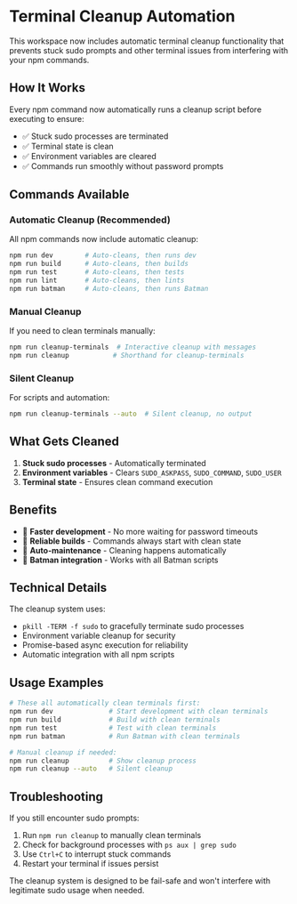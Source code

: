 # Terminal Cleanup Automation

This workspace now includes automatic terminal cleanup functionality that prevents stuck sudo prompts and other terminal issues from interfering with your npm commands.

## How It Works

Every npm command now automatically runs a cleanup script before executing to ensure:

- ✅ Stuck sudo processes are terminated
- ✅ Terminal state is clean
- ✅ Environment variables are cleared
- ✅ Commands run smoothly without password prompts

## Commands Available

### Automatic Cleanup (Recommended)

All npm commands now include automatic cleanup:

```bash
npm run dev        # Auto-cleans, then runs dev
npm run build      # Auto-cleans, then builds
npm run test       # Auto-cleans, then tests
npm run lint       # Auto-cleans, then lints
npm run batman     # Auto-cleans, then runs Batman
```

### Manual Cleanup

If you need to clean terminals manually:

```bash
npm run cleanup-terminals  # Interactive cleanup with messages
npm run cleanup           # Shorthand for cleanup-terminals
```

### Silent Cleanup

For scripts and automation:

```bash
npm run cleanup-terminals --auto  # Silent cleanup, no output
```

## What Gets Cleaned

1. **Stuck sudo processes** - Automatically terminated
2. **Environment variables** - Clears `SUDO_ASKPASS`, `SUDO_COMMAND`, `SUDO_USER`
3. **Terminal state** - Ensures clean command execution

## Benefits

- 🚀 **Faster development** - No more waiting for password timeouts
- 🔧 **Reliable builds** - Commands always start with clean state
- 🧹 **Auto-maintenance** - Cleaning happens automatically
- 💪 **Batman integration** - Works with all Batman scripts

## Technical Details

The cleanup system uses:

- `pkill -TERM -f sudo` to gracefully terminate sudo processes
- Environment variable cleanup for security
- Promise-based async execution for reliability
- Automatic integration with all npm scripts

## Usage Examples

```bash
# These all automatically clean terminals first:
npm run dev              # Start development with clean terminals
npm run build            # Build with clean terminals
npm run test             # Test with clean terminals
npm run batman           # Run Batman with clean terminals

# Manual cleanup if needed:
npm run cleanup          # Show cleanup process
npm run cleanup --auto   # Silent cleanup
```

## Troubleshooting

If you still encounter sudo prompts:

1. Run `npm run cleanup` to manually clean terminals
2. Check for background processes with `ps aux | grep sudo`
3. Use `Ctrl+C` to interrupt stuck commands
4. Restart your terminal if issues persist

The cleanup system is designed to be fail-safe and won't interfere with legitimate sudo usage when needed.
